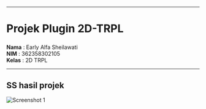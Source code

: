 


---

# Projek Plugin 2D-TRPL

###   
**Nama**  : Early Alfa Sheilawati  
**NIM**   : 362358302105  
**Kelas** : 2D TRPL

---

## SS hasil projek
![Screenshot 1](assets/1.jpg)